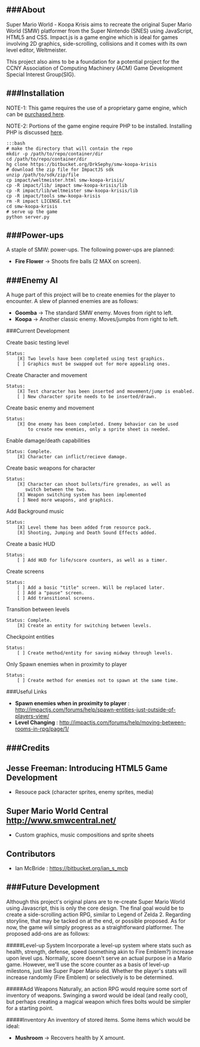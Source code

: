 ###About
----

Super Mario World - Koopa Krisis aims to recreate the original Super
Mario World (SMW) platformer from the Super Nintendo (SNES) using
JavaScript, HTML5 and CSS. Impact.js is a game engine which is ideal
for games involving 2D graphics, side-scrolling, collisions and it 
comes with its own level editor, Weltmeister. 

This project also aims to be a foundation for a potential project 
for the CCNY Association of Computing Machinery (ACM) Game Development
Special Interest Group(SIG). 

###Installation
----
NOTE-1: This game requires the use of a proprietary game engine, which
can be [purchased here](http://impactjs.com/buy-impact/).

NOTE-2: Portions of the game engine require PHP to be installed.
Installing PHP is discussed [here](https://bitbucket.org/DrkSephy/smw-koopa-krisis/wiki/PHP%20Installation).

    :::bash
    # make the directory that will contain the repo
    mkdir -p /path/to/repo/container/dir
    cd /path/to/repo/container/dir
    hg clone https://bitbucket.org/DrkSephy/smw-koopa-krisis
    # download the zip file for ImpactJS sdk 
    unzip /path/to/sdk/zip/file
    cp impact/weltmeister.html smw-koopa-krisis/
    cp -R impact/lib/ impact smw-koopa-krisis/lib
    cp -R impact/lib/weltmeister smw-koopa-krisis/lib
    cp -R impact/tools smw-koopa-krisis
    rm -R impact LICENSE.txt
	cd smw-koopa-krisis
	# serve up the game
	python server.py

###Power-ups
------------
A staple of SMW: power-ups. The following power-ups are planned:

* **Fire Flower**   -> Shoots fire balls (2 MAX on screen). 
   

###Enemy AI
-----------
A huge part of this project will be to create enemies for the player to
encounter. A slew of planned enemies are as follows:

* **Goomba**        -> The standard SMW enemy. Moves from right to left.
* **Koopa**         -> Another classic enemy. Moves/jumpbs from right to left.

###Current Development

Create basic testing level                           

    Status: 
        [X] Two levels have been completed using test graphics.
        [ ] Graphics must be swapped out for more appealing ones.

Create Character and movement                        

    Status: 
        [X] Test character has been inserted and movement/jump is enabled.
        [ ] New character sprite needs to be inserted/drawn. 

Create basic enemy and movement                      

    Status: 
        [X] One enemy has been completed. Enemy behavior can be used 
            to create new enemies, only a sprite sheet is needed.

Enable damage/death capabilities                    

    Status: Complete.
        [X] Character can inflict/recieve damage.

Create basic weapons for character                   

    Status: 
        [X] Character can shoot bullets/fire grenades, as well as
           switch between the two. 
        [X] Weapon switching system has been implemented
        [ ] Need more weapons, and graphics.

Add Background music                                 

    Status: 
        [X] Level theme has been added from resource pack.
        [X] Shooting, Jumping and Death Sound Effects added.

Create a basic HUD                                    
    
    Status: 
        [ ] Add HUD for life/score counters, as well as a timer.

Create screens                               

    Status: 
        [ ] Add a basic "title" screen. Will be replaced later.
        [ ] Add a "pause" screen.
        [ ] Add transitional screens.

Transition between levels                              

    Status: Complete.
        [X] Create an entity for switching between levels.

Checkpoint entities                                 

    Status:
        [ ] Create method/entity for saving midway through levels.

Only Spawn enemies when in proximity to player         

    Status:
        [ ] Create method for enemies not to spawn at the same time.


###Useful Links

* **Spawn enemies when in proximity to player** : <http://impactjs.com/forums/help/spawn-entities-just-outside-of-players-view/>
* **Level Changing** : <http://impactjs.com/forums/help/moving-between-rooms-in-rpg/page/1/>


###Credits
----------

Jesse Freeman: Introducing HTML5 Game Development
-------------------------------------------------
* Resouce pack (character sprites, enemy sprites, media)

Super Mario World Central <http://www.smwcentral.net/>
------------------------------------------------------
* Custom graphics, music compositions and sprite sheets

Contributors
------------
* Ian McBride : <https://bitbucket.org/ian_s_mcb>


###Future Development
---------------------
Although this project's original plans are to re-create Super Mario 
World using Javascript, this is only the core design. The final goal
would be to create a side-scrolling action RPG, similar to Legend of
Zelda 2. Regarding storyline, that may be tacked on at the end, or 
possible proposed. As for now, the game will simply progress as a 
straightforward platformer. The proposed add-ons are as follows:

#####Level-up System
Incorporate a level-up system where stats such as health, strength,
defense, speed (something akin to Fire Emblem?) increase upon level
ups. Normally, score doesn't serve an actual purpose in a Mario game.
However, we'll use the score counter as a basis of level-up milestons,
just like Super Paper Mario did. Whether the player's stats will 
increase randomly (Fire Emblem) or selectively is to be determined.

#####Add Weapons
Naturally, an action RPG would require some sort of inventory of weapons.
Swinging a sword would be ideal (and really cool), but perhaps creating
a magical weapon which fires bolts would be simpler for a starting point.

#####Inventory
An inventory of stored items. Some items which would be ideal:

* **Mushroom**        -> Recovers health by X amount.



    
